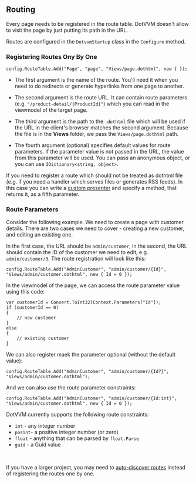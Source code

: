 ﻿## Routing

Every page needs to be registered in the route table. DotVVM doesn't allow to visit the page by just putting its path in the URL. 

Routes are configured in the `DotvvmStartup` class in the `Configure` method.

### Registering Routes Ony By One

```CSHARP
config.RouteTable.Add("Page", "page", "Views/page.dothtml", new { });
```

+ The first argument is the name of the route. You'll need it when you need to do redirects or generate hyperlinks from one page to another.

+ The second argument is the route URL. It can contain route parameters (e.g. `"/product-detail/{ProductId}"`) which you can read in the viewmodel of the target page. 

+ The third argument is the path to the `.dothtml` file which will be used if the URL in the client's browser matches the second argument. 
Because the file is in the **Views** folder, we pass the `Views/page.dothtml` path.

+ The fourth argument (optional) specifies default values for route parameters. If the parameter value is not passed in the URL, the value from this parameter will be used.
You can pass an anonymous object, or you can use `IDictionary<string, object>`. 

If you need to register a route which should not be treated as dothtml file (e.g. if you need a handler which serves files or generates RSS feeds). In this case you can
write a [custom presenter](/docs/pages/advanced-custom-presenters.md) and specify a method, that returns it, as a fifth parameter.

### Route Parameters

Consider the following example. We need to create a page with customer details. There are two cases we need to cover - creating a new customer, and editing an existing one.

In the first case, the URL should be `admin/customer`, in the second, the URL should contain the ID of the customer we need to edit, e.g. `admin/customer/3`. The route 
registration will look like this:

```CSHARP
config.RouteTable.Add("AdminCustomer", "admin/customer/{Id}", "Views/admin/customer.dothtml", new { Id = 0 });
```

In the viewmodel of the page, we can access the route parameter value using this code:

```CSHARP
var customerId = Convert.ToInt32(Context.Parameters["Id"]);
if (customerId == 0) 
{
    // new customer
} 
else 
{
    // existing customer
}
```

We can also register maek the parameter optional (without the default value):

```CSHARP
config.RouteTable.Add("AdminCustomer", "admin/customer/{Id?}", "Views/admin/customer.dothtml");
```

And we can also use the route parameter constraints:

```CSHARP
config.RouteTable.Add("AdminCustomer", "admin/customer/{Id:int}", "Views/admin/customer.dothtml", new { Id = 0 });
```

DotVVM currently supports the following route constraints:

* `int` - any integer number
* `posint`- a positive integer number (or zero)
* `float` - anything that can be parsed by `float.Parse` 
* `guid` - a Guid value

<br />

If you have a larger project, you may need to [auto-discover routes](/docs/pages/advanced-route-autodiscovery) instead of registering the routes one by one.  